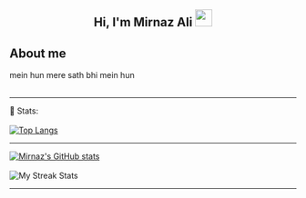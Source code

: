 <h2 align="center">Hi, I'm Mirnaz Ali <img src="https://user-images.githubusercontent.com/39955420/147578264-bae0526c-028a-49d2-8af8-d08bb4edbd2a.gif" height="30" width="30"></h2>
 


<h2>About me</h2>

mein hun mere sath bhi mein hun <br><br>


---

 📶 Stats:<br><br>
 [![Top Langs](https://github-readme-stats.vercel.app/api/top-langs/?username=MirnazAli&theme=dark&layout=compact&align=right&width=40%)](https://github.com/MirnazAli/github-readme-stats)
 
 ---


[![Mirnaz's GitHub stats](https://github-readme-stats.vercel.app/api?username=MirnazAli)](https://github.com/MirnazAli/github-readme-stats) <br><br>
![My Streak Stats](https://github-readme-streak-stats.herokuapp.com/?user=MirnazAli&theme=tokyonight)

---






